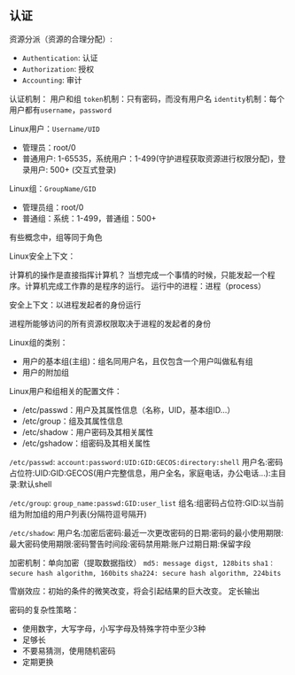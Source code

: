 
## 认证

资源分派（资源的合理分配）:
- `Authentication`: 认证
- `Authorization`: 授权
- `Accounting`: 审计
 

认证机制： 用户和组
`token`机制：只有密码，而没有用户名
`identity`机制：每个用户都有`username`，`password`


Linux用户：`Username/UID`
- 管理员：root/0
- 普通用户: 1-65535，系统用户：1-499(守护进程获取资源进行权限分配)，登录用户: 500+ (交互式登录)


Linux组：`GroupName/GID`
- 管理员组：root/0
- 普通组：系统：1-499，普通组：500+

有些概念中，组等同于角色

Linux安全上下文：

计算机的操作是直接指挥计算机？
当想完成一个事情的时候，只能发起一个程序。计算机完成工作靠的是程序的运行。
运行中的进程：进程（process）

安全上下文：以进程发起者的身份运行

进程所能够访问的所有资源权限取决于进程的发起者的身份


Linux组的类别：
- 用户的基本组(主组)：组名同用户名，且仅包含一个用户叫做私有组
- 用户的附加组


Linux用户和组相关的配置文件：
- /etc/passwd：用户及其属性信息（名称，UID，基本组ID...）
- /etc/group：组及其属性信息
- /etc/shadow：用户密码及其相关属性
- /etc/gshadow：组密码及其相关属性


`/etc/passwd`:
`account:password:UID:GID:GECOS:directory:shell`
用户名:密码占位符:UID:GID:GECOS(用户完整信息，用户全名，家庭电话，办公电话...):主目录:默认shell


`/etc/group`:
`group_name:passwd:GID:user_list`
组名:组密码占位符:GID:以当前组为附加组的用户列表(分隔符逗号隔开)

`/etc/shadow`:
用户名:加密后密码:最近一次更改密码的日期:密码的最小使用期限:最大密码使用期限:密码警告时间段:密码禁用期:账户过期日期:保留字段

加密机制：单向加密（提取数据指纹）
`md5: message digst, 128bits`
`sha1：secure hash algorithm, 160bits`
`sha224: secure hash algorithm, 224bits`

雪崩效应：初始的条件的微笑改变，将会引起结果的巨大改变。
定长输出

密码的复杂性策略：

- 使用数字，大写字母，小写字母及特殊字符中至少3种
- 足够长
- 不要易猜测，使用随机密码
- 定期更换



